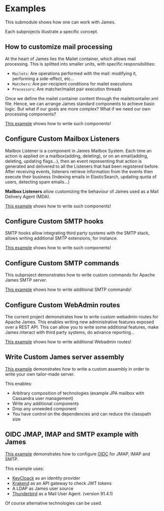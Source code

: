 # Examples

This submodule shows how one can work with James. 

Each subprojects illustrate a specific concept.

## How to customize mail processing

At the heart of James lies the Mailet container, which allows mail processing. This is splitted into smaller units, with specific responsibilities:

 - `Mailets`: Are operations performed with the mail: modifying it, performing a side-effect, etc...
 - `Matchers`: Are per-recipient conditions for mailet executions
 - `Processors`: Are matcher/mailet pair execution threads

Once we define the mailet container content through the mailetcontailer.xml file. Hence, we can arrange James standard 
components to achieve basic logic. But what if our goals are more complex? What if we need our own processing components?

[This example](custom-mailets) shows how to write such components!

## Configure Custom Mailbox Listeners

Mailbox Listener is a component in James Mailbox System. Each time an action is applied on a mailbox(adding, deleting),
 or on an email(adding, deleting, updating flags...), then an event representing that action is generated and delivered 
 to all the Listeners that had been registered before. After receiving events, listeners retrieve information from the 
 events then execute their business (Indexing emails in ElasticSearch, updating quota of users, detecting spam emails...)
 
**Mailbox Listeners** allow customizing the behaviour of James used as a Mail Delivery Agent (MDA). 

[This example](custom-listeners) shows how to write such components!

## Configure Custom SMTP hooks

SMTP hooks allow integrating third party systems with the SMTP stack, allows writing additional SMTP extensions, for 
instance. 

[This example](custom-smtp-hooks) shows how to write such components!

## Configure Custom SMTP commands

This subproject demonstrates how to write custom commands for Apache James SMTP server. 

[This example](custom-smtp-command) shows how to write additional SMTP commands!

## Configure Custom WebAdmin routes

The current project demonstrates how to write custom webadmin routes for Apache James. This enables writing new 
administrative features exposed over a REST API. This can allow you to write some additional features, make James 
interact with third party systems, do advance reporting... 

[This example](custom-webadmin-route) shows how to write additional Webadmin routes!

## Write Custom James server assembly

[This example](custom-james-assembly) demonstrates how to write a custom assembly in order to write your own tailor-made server.
               
This enables:
               
 - Arbitrary composition of technologies (example JPA mailbox with Cassandra user management)
 - Write any additional components
 - Drop any unneeded component
 - You have control on the dependencies and can reduce the classpath size
 
## OIDC JMAP, IMAP and SMTP example with James

[This example](oidc) demonstrates how to configure [OIDC]() for JMAP, IMAP and SMTP.

This example uses:
 - [KeyCloack](https://www.keycloak.org/) as an identity provider
 - [Krakend](https://www.krakend.io/) as an API gateway to check JWT tokens
 - A LDAP as James user source
 - [Thunderbird](https://www.thunderbird.net/en-US/) as a Mail User Agent. (version 91.4.1)
 
Of course alternative technologies can be used.
